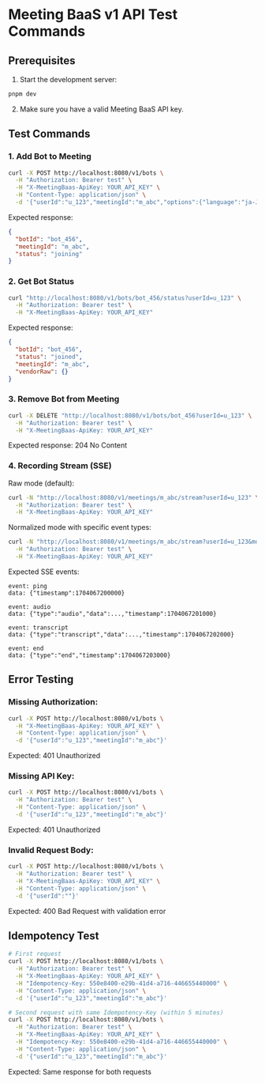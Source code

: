 # Meeting BaaS v1 API Test Commands

## Prerequisites

1. Start the development server:
```bash
pnpm dev
```

2. Make sure you have a valid Meeting BaaS API key.

## Test Commands

### 1. Add Bot to Meeting

```bash
curl -X POST http://localhost:8080/v1/bots \
  -H "Authorization: Bearer test" \
  -H "X-MeetingBaas-ApiKey: YOUR_API_KEY" \
  -H "Content-Type: application/json" \
  -d '{"userId":"u_123","meetingId":"m_abc","options":{"language":"ja-JP"}}'
```

Expected response:
```json
{
  "botId": "bot_456",
  "meetingId": "m_abc",
  "status": "joining"
}
```

### 2. Get Bot Status

```bash
curl "http://localhost:8080/v1/bots/bot_456/status?userId=u_123" \
  -H "Authorization: Bearer test" \
  -H "X-MeetingBaas-ApiKey: YOUR_API_KEY"
```

Expected response:
```json
{
  "botId": "bot_456",
  "status": "joined",
  "meetingId": "m_abc",
  "vendorRaw": {}
}
```

### 3. Remove Bot from Meeting

```bash
curl -X DELETE "http://localhost:8080/v1/bots/bot_456?userId=u_123" \
  -H "Authorization: Bearer test" \
  -H "X-MeetingBaas-ApiKey: YOUR_API_KEY"
```

Expected response: 204 No Content

### 4. Recording Stream (SSE)

Raw mode (default):
```bash
curl -N "http://localhost:8080/v1/meetings/m_abc/stream?userId=u_123" \
  -H "Authorization: Bearer test" \
  -H "X-MeetingBaas-ApiKey: YOUR_API_KEY"
```

Normalized mode with specific event types:
```bash
curl -N "http://localhost:8080/v1/meetings/m_abc/stream?userId=u_123&mode=normalized&types=audio,transcript" \
  -H "Authorization: Bearer test" \
  -H "X-MeetingBaas-ApiKey: YOUR_API_KEY"
```

Expected SSE events:
```
event: ping
data: {"timestamp":1704067200000}

event: audio
data: {"type":"audio","data":...,"timestamp":1704067201000}

event: transcript
data: {"type":"transcript","data":...,"timestamp":1704067202000}

event: end
data: {"type":"end","timestamp":1704067203000}
```

## Error Testing

### Missing Authorization:
```bash
curl -X POST http://localhost:8080/v1/bots \
  -H "X-MeetingBaas-ApiKey: YOUR_API_KEY" \
  -H "Content-Type: application/json" \
  -d '{"userId":"u_123","meetingId":"m_abc"}'
```

Expected: 401 Unauthorized

### Missing API Key:
```bash
curl -X POST http://localhost:8080/v1/bots \
  -H "Authorization: Bearer test" \
  -H "Content-Type: application/json" \
  -d '{"userId":"u_123","meetingId":"m_abc"}'
```

Expected: 401 Unauthorized

### Invalid Request Body:
```bash
curl -X POST http://localhost:8080/v1/bots \
  -H "Authorization: Bearer test" \
  -H "X-MeetingBaas-ApiKey: YOUR_API_KEY" \
  -H "Content-Type: application/json" \
  -d '{"userId":""}'
```

Expected: 400 Bad Request with validation error

## Idempotency Test

```bash
# First request
curl -X POST http://localhost:8080/v1/bots \
  -H "Authorization: Bearer test" \
  -H "X-MeetingBaas-ApiKey: YOUR_API_KEY" \
  -H "Idempotency-Key: 550e8400-e29b-41d4-a716-446655440000" \
  -H "Content-Type: application/json" \
  -d '{"userId":"u_123","meetingId":"m_abc"}'

# Second request with same Idempotency-Key (within 5 minutes)
curl -X POST http://localhost:8080/v1/bots \
  -H "Authorization: Bearer test" \
  -H "X-MeetingBaas-ApiKey: YOUR_API_KEY" \
  -H "Idempotency-Key: 550e8400-e29b-41d4-a716-446655440000" \
  -H "Content-Type: application/json" \
  -d '{"userId":"u_123","meetingId":"m_abc"}'
```

Expected: Same response for both requests